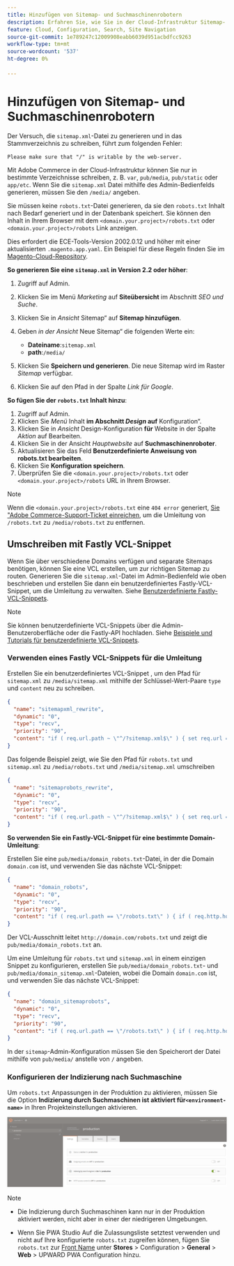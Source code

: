 ```yaml
---
title: Hinzufügen von Sitemap- und Suchmaschinenrobotern
description: Erfahren Sie, wie Sie in der Cloud-Infrastruktur Sitemap- und Suchmaschinenroboter zu Adobe Commerce hinzufügen.
feature: Cloud, Configuration, Search, Site Navigation
source-git-commit: 1e789247c12009908eabb6039d951acbdfcc9263
workflow-type: tm+mt
source-wordcount: '537'
ht-degree: 0%

---
```


# Hinzufügen von Sitemap- und Suchmaschinenrobotern

Der Versuch, die `sitemap.xml`-Datei zu generieren und in das Stammverzeichnis zu schreiben, führt zum folgenden Fehler:

```
Please make sure that "/" is writable by the web-server.
```

Mit Adobe Commerce in der Cloud-Infrastruktur können Sie nur in bestimmte Verzeichnisse schreiben, z. B. `var`, `pub/media`, `pub/static` oder `app/etc`. Wenn Sie die `sitemap.xml` Datei mithilfe des Admin-Bedienfelds generieren, müssen Sie den `/media/` angeben.

Sie müssen keine `robots.txt`-Datei generieren, da sie den `robots.txt` Inhalt nach Bedarf generiert und in der Datenbank speichert. Sie können den Inhalt in Ihrem Browser mit dem `<domain.your.project>/robots.txt` oder `<domain.your.project>/robots` Link anzeigen.

Dies erfordert die ECE-Tools-Version 2002.0.12 und höher mit einer aktualisierten `.magento.app.yaml`. Ein Beispiel für diese Regeln finden Sie im [Magento-Cloud-Repository](https://github.com/magento/magento-cloud/blob/master/.magento.app.yaml#L43-L49).

**So generieren Sie eine `sitemap.xml` in Version 2.2 oder höher**:

1. Zugriff auf Admin.
1. Klicken Sie im Menü _Marketing_ auf **Siteübersicht** im Abschnitt _SEO und Suche_.
1. Klicken Sie in _Ansicht_ Sitemap“ auf **Sitemap hinzufügen**.
1. Geben _in der Ansicht_ Neue Sitemap“ die folgenden Werte ein:

   - **Dateiname**:`sitemap.xml`
   - **path**:`/media/`

1. Klicken Sie **Speichern und generieren**. Die neue Sitemap wird im Raster _Sitemap_ verfügbar.
1. Klicken Sie auf den Pfad in der Spalte _Link für Google_.

**So fügen Sie der `robots.txt` Inhalt hinzu**:

1. Zugriff auf Admin.
1. Klicken Sie _Menü_ Inhalt **im Abschnitt _Design_ auf** Konfiguration“.
1. Klicken Sie in _Ansicht_ Design-Konfiguration **für** Website in der Spalte _Aktion_ auf Bearbeiten.
1. Klicken Sie in der Ansicht _Hauptwebsite_ auf **Suchmaschinenroboter**.
1. Aktualisieren Sie das Feld **Benutzerdefinierte Anweisung von robots.txt bearbeiten**.
1. Klicken Sie **Konfiguration speichern**.
1. Überprüfen Sie die `<domain.your.project>/robots.txt` oder `<domain.your.project>/robots` URL in Ihrem Browser.

>[!NOTE]
>
>Wenn die `<domain.your.project>/robots.txt` eine `404 error` generiert, [ Sie &quot;Adobe Commerce-Support-Ticket einreichen](https://experienceleague.adobe.com/docs/commerce-knowledge-base/kb/help-center-guide/magento-help-center-user-guide.html#submit-ticket), um die Umleitung von `/robots.txt` zu `/media/robots.txt` zu entfernen.

## Umschreiben mit Fastly VCL-Snippet

Wenn Sie über verschiedene Domains verfügen und separate Sitemaps benötigen, können Sie eine VCL erstellen, um zur richtigen Sitemap zu routen. Generieren Sie die `sitemap.xml`-Datei im Admin-Bedienfeld wie oben beschrieben und erstellen Sie dann ein benutzerdefiniertes Fastly-VCL-Snippet, um die Umleitung zu verwalten. Siehe [Benutzerdefinierte Fastly-VCL-Snippets](../cdn/fastly-vcl-custom-snippets.md).

>[!NOTE]
>
> Sie können benutzerdefinierte VCL-Snippets über die Admin-Benutzeroberfläche oder die Fastly-API hochladen. Siehe [Beispiele und Tutorials für benutzerdefinierte VCL-Snippets](../cdn/fastly-vcl-custom-snippets.md#example-vcl-snippet-code).

### Verwenden eines Fastly VCL-Snippets für die Umleitung

Erstellen Sie ein benutzerdefiniertes VCL-Snippet , um den Pfad für `sitemap.xml` zu `/media/sitemap.xml` mithilfe der Schlüssel-Wert-Paare `type` und `content` neu zu schreiben.

```json
{
  "name": "sitemapxml_rewrite",
  "dynamic": "0",
  "type": "recv",
  "priority": "90",
  "content": "if ( req.url.path ~ \"^/?sitemap.xml$\" ) { set req.url = \"/media/sitemap.xml\"; }"
}
```

Das folgende Beispiel zeigt, wie Sie den Pfad für `robots.txt` und `sitemap.xml` zu `/media/robots.txt` und `/media/sitemap.xml` umschreiben

```json
{
  "name": "sitemaprobots_rewrite",
  "dynamic": "0",
  "type": "recv",
  "priority": "90",
  "content": "if ( req.url.path ~ \"^/?sitemap.xml$\" ) { set req.url = \"/media/sitemap.xml\"; } else if (req.url.path ~ \"^/?robots.txt$\") { set req.url = \"/media/robots.txt\";}"
}
```

**So verwenden Sie ein Fastly-VCL-Snippet für eine bestimmte Domain-Umleitung**:

Erstellen Sie eine `pub/media/domain_robots.txt`-Datei, in der die Domain `domain.com` ist, und verwenden Sie das nächste VCL-Snippet:

```json
{
  "name": "domain_robots",
  "dynamic": "0",
  "type": "recv",
  "priority": "90",
  "content": "if ( req.url.path == \"/robots.txt\" ) { if ( req.http.host ~ \"(domain).com$\" ) { set req.url = \"/media/\" re.group.1 \"_robots.txt\"; }}"
}
```

Der VCL-Ausschnitt leitet `http://domain.com/robots.txt` und zeigt die `pub/media/domain_robots.txt` an.

Um eine Umleitung für `robots.txt` und `sitemap.xml` in einem einzigen Snippet zu konfigurieren, erstellen Sie `pub/media/domain_robots.txt`- und `pub/media/domain_sitemap.xml`-Dateien, wobei die Domain `domain.com` ist, und verwenden Sie das nächste VCL-Snippet:

```json
{
  "name": "domain_sitemaprobots",
  "dynamic": "0",
  "type": "recv",
  "priority": "90",
  "content": "if ( req.url.path == \"/robots.txt\" ) { if ( req.http.host ~ \"(domain).com$\" ) { set req.url = \"/media/\" re.group.1 \"_robots.txt\"; }} else if ( req.url.path == \"/sitemap.xml\" ) { if ( req.http.host ~ \"(domain).com$\" ) {  set req.url = \"/media/\" re.group.1 \"_sitemap.xml\"; }}"
}
```

In der `sitemap`-Admin-Konfiguration müssen Sie den Speicherort der Datei mithilfe von `pub/media/` anstelle von `/` angeben.

### Konfigurieren der Indizierung nach Suchmaschine

Um `robots.txt` Anpassungen in der Produktion zu aktivieren, müssen Sie die Option **Indizierung durch Suchmaschinen ist aktiviert für`<environment-name>`** in Ihren Projekteinstellungen aktivieren.

![Verwenden der [!DNL Cloud Console] zum Verwalten von Umgebungen](../../assets/robots-indexing-by-search-engine.png)

>[!NOTE]
>
>- Die Indizierung durch Suchmaschinen kann nur in der Produktion aktiviert werden, nicht aber in einer der niedrigeren Umgebungen.
>
>- Wenn Sie PWA Studio Auf die Zulassungsliste setztest verwenden und nicht auf Ihre konfigurierte `robots.txt` zugreifen können, fügen Sie `robots.txt` zur [Front Name](https://github.com/magento/magento2-upward-connector#front-name-allowlist) unter **Stores** > Configuration > **General** > **Web** > UPWARD PWA Configuration hinzu.
